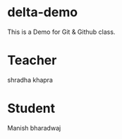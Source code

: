 # delta-demo
This is a Demo for Git &amp; Github class.

# Teacher
shradha khapra

# Student
Manish bharadwaj
